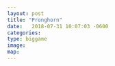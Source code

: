 ```yaml
---
layout: post
title: "Pronghorn"
date:   2018-07-31 10:07:03 -0600
categories:
type: biggame
image:
map:
---
```


